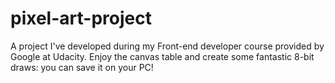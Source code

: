 # pixel-art-project
A project I've developed during my Front-end developer course provided by Google at Udacity. Enjoy the canvas table and create some 
fantastic 8-bit draws: you can save it on your PC!
